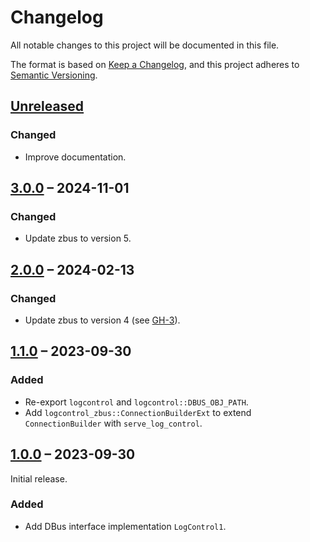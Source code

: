 # Changelog

All notable changes to this project will be documented in this file.

The format is based on [Keep a Changelog](https://keepachangelog.com/en/1.0.0/),
and this project adheres to [Semantic Versioning](https://semver.org/spec/v2.0.0.html).

## [Unreleased]

### Changed
- Improve documentation.

## [3.0.0] – 2024-11-01

### Changed
- Update zbus to version 5.

## [2.0.0] – 2024-02-13

### Changed
- Update zbus to version 4 (see [GH-3]).

[GH-3]: https://github.com/swsnr/logcontrol.rs/pull/3

## [1.1.0] – 2023-09-30

### Added
- Re-export `logcontrol` and `logcontrol::DBUS_OBJ_PATH`.
- Add `logcontrol_zbus::ConnectionBuilderExt` to extend `ConnectionBuilder` with `serve_log_control`.

## [1.0.0] – 2023-09-30

Initial release.

### Added

- Add DBus interface implementation `LogControl1`.

[Unreleased]: https://github.com/swsnr/logcontrol.rs/compare/logcontrol-zbus-v3.0.0...HEAD
[3.0.0]: https://github.com/swsnr/logcontrol.rs/compare/logcontrol-zbus-v2.0.0...logcontrol-zbus-v3.0.0
[2.0.0]: https://github.com/swsnr/logcontrol.rs/compare/logcontrol-zbus-v1.1.0...logcontrol-zbus-v2.0.0
[1.1.0]: https://github.com/swsnr/logcontrol.rs/compare/logcontrol-zbus-v1.0.0...logcontrol-zbus-v1.1.0
[1.0.0]: https://github.com/swsnr/logcontrol.rs/releases/tag/logcontrol-zbus-v1.0.0
